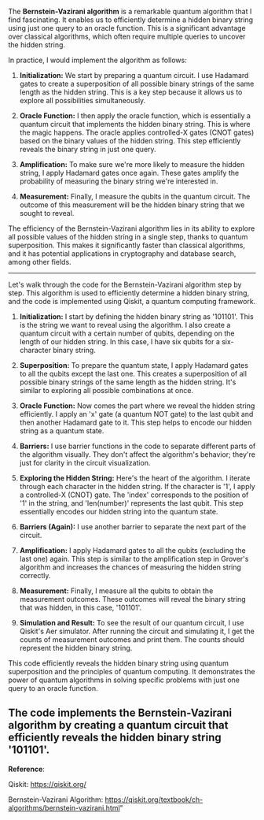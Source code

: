 The **Bernstein-Vazirani algorithm** is a remarkable quantum algorithm that I find fascinating. It enables us to efficiently determine a hidden binary string using just one query to an oracle function. This is a significant advantage over classical algorithms, which often require multiple queries to uncover the hidden string.

In practice, I would implement the algorithm as follows:

1. **Initialization:** We start by preparing a quantum circuit. I use Hadamard gates to create a superposition of all possible binary strings of the same length as the hidden string. This is a key step because it allows us to explore all possibilities simultaneously.

2. **Oracle Function:** I then apply the oracle function, which is essentially a quantum circuit that implements the hidden binary string. This is where the magic happens. The oracle applies controlled-X gates (CNOT gates) based on the binary values of the hidden string. This step efficiently reveals the binary string in just one query.

3. **Amplification:** To make sure we're more likely to measure the hidden string, I apply Hadamard gates once again. These gates amplify the probability of measuring the binary string we're interested in.

4. **Measurement:** Finally, I measure the qubits in the quantum circuit. The outcome of this measurement will be the hidden binary string that we sought to reveal.

The efficiency of the Bernstein-Vazirani algorithm lies in its ability to explore all possible values of the hidden string in a single step, thanks to quantum superposition. This makes it significantly faster than classical algorithms, and it has potential applications in cryptography and database search, among other fields.

-------------------------------

Let's walk through the code for the Bernstein-Vazirani algorithm step by step. This algorithm is used to efficiently determine a hidden binary string, and the code is implemented using Qiskit, a quantum computing framework.

1. **Initialization:** I start by defining the hidden binary string as '101101'. This is the string we want to reveal using the algorithm. I also create a quantum circuit with a certain number of qubits, depending on the length of our hidden string. In this case, I have six qubits for a six-character binary string.

2. **Superposition:** To prepare the quantum state, I apply Hadamard gates to all the qubits except the last one. This creates a superposition of all possible binary strings of the same length as the hidden string. It's similar to exploring all possible combinations at once.

3. **Oracle Function:** Now comes the part where we reveal the hidden string efficiently. I apply an 'x' gate (a quantum NOT gate) to the last qubit and then another Hadamard gate to it. This step helps to encode our hidden string as a quantum state.

4. **Barriers:** I use barrier functions in the code to separate different parts of the algorithm visually. They don't affect the algorithm's behavior; they're just for clarity in the circuit visualization.

5. **Exploring the Hidden String:** Here's the heart of the algorithm. I iterate through each character in the hidden string. If the character is '1', I apply a controlled-X (CNOT) gate. The 'index' corresponds to the position of '1' in the string, and 'len(number)' represents the last qubit. This step essentially encodes our hidden string into the quantum state.

6. **Barriers (Again):** I use another barrier to separate the next part of the circuit.

7. **Amplification:** I apply Hadamard gates to all the qubits (excluding the last one) again. This step is similar to the amplification step in Grover's algorithm and increases the chances of measuring the hidden string correctly.

8. **Measurement:** Finally, I measure all the qubits to obtain the measurement outcomes. These outcomes will reveal the binary string that was hidden, in this case, '101101'.

9. **Simulation and Result:** To see the result of our quantum circuit, I use Qiskit's Aer simulator. After running the circuit and simulating it, I get the counts of measurement outcomes and print them. The counts should represent the hidden binary string.

This code efficiently reveals the hidden binary string using quantum superposition and the principles of quantum computing. It demonstrates the power of quantum algorithms in solving specific problems with just one query to an oracle function.

The code implements the Bernstein-Vazirani algorithm by creating a quantum circuit that efficiently reveals the hidden binary string '101101'.
------------------------

**Reference**:

Qiskit: https://qiskit.org/

Bernstein-Vazirani Algorithm: https://qiskit.org/textbook/ch-algorithms/bernstein-vazirani.html"
